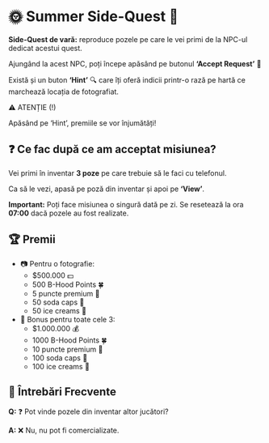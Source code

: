 
  <h1>🌞 Summer Side-Quest 🌴</h1>

  <p><strong>Side-Quest de vară:</strong> reproduce pozele pe care le vei primi de la NPC-ul dedicat acestui quest.</p>

  <p>Ajungând la acest NPC, poți începe apăsând pe butonul <strong>‘Accept Request’</strong> 📸</p>

  <p>Există și un buton <strong>‘Hint’</strong> 🔍 care îți oferă indicii printr-o rază pe hartă ce marchează locația de fotografiat.</p>

<div class="danger-container">
<p class="title">⚠️ ATENȚIE (!)</p>
<p CLASS="description"> Apăsând pe ‘Hint’, premiile se vor înjumătăți!</p>
</div>

  <h2>❓ Ce fac după ce am acceptat misiunea?</h2>

  <p>Vei primi în inventar <strong>3 poze</strong> pe care trebuie să le faci cu telefonul.</p>

  <p>Ca să le vezi, apasă pe poză din inventar și apoi pe <strong>‘View’</strong>.</p>

  <p><strong>Important:</strong> Poți face misiunea o singură dată pe zi. Se resetează la ora <strong>07:00</strong> dacă pozele au fost realizate.</p>

  <h2>🏆 Premii</h2>

  <ul>
    <li>📷 Pentru o fotografie:
      <ul>
        <li>$500.000 💵</li>
        <li>500 B-Hood Points 🍀</li>
        <li>5 puncte premium 🌟</li>
        <li>50 soda caps 🥤</li>
        <li>50 ice creams 🍦</li>
      </ul>
    </li>
    <li>🎉 Bonus pentru toate cele 3:
      <ul>
        <li>$1.000.000 💰</li>
        <li>1000 B-Hood Points 🍀</li>
        <li>10 puncte premium 🌟</li>
        <li>100 soda caps 🥤</li>
        <li>100 ice creams 🍦</li>
      </ul>
    </li>
  </ul>

  <h2>📌 Întrebări Frecvente</h2>
  <p><strong>Q:</strong> ❓ Pot vinde pozele din inventar altor jucători?</p>
  <p><strong>A:</strong> ❌ Nu, nu pot fi comercializate.</p>

